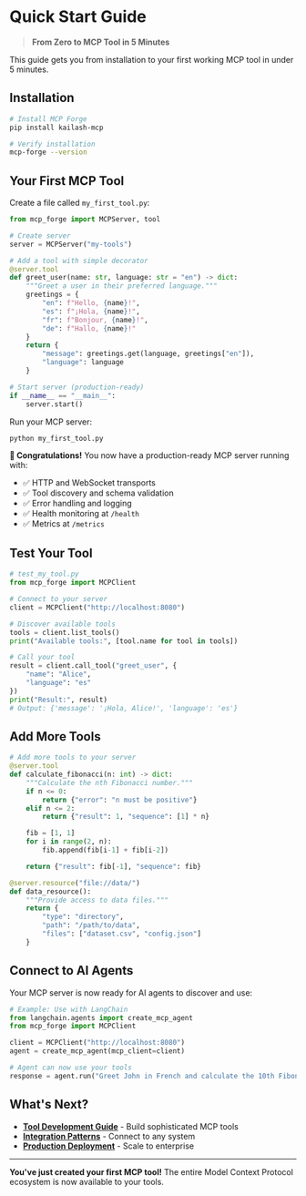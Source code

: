 # Quick Start Guide

> **From Zero to MCP Tool in 5 Minutes**

This guide gets you from installation to your first working MCP tool in under 5 minutes.

## Installation

```bash
# Install MCP Forge
pip install kailash-mcp

# Verify installation
mcp-forge --version
```

## Your First MCP Tool

Create a file called `my_first_tool.py`:

```python
from mcp_forge import MCPServer, tool

# Create server
server = MCPServer("my-tools")

# Add a tool with simple decorator
@server.tool
def greet_user(name: str, language: str = "en") -> dict:
    """Greet a user in their preferred language."""
    greetings = {
        "en": f"Hello, {name}!",
        "es": f"¡Hola, {name}!",
        "fr": f"Bonjour, {name}!",
        "de": f"Hallo, {name}!"
    }
    return {
        "message": greetings.get(language, greetings["en"]),
        "language": language
    }

# Start server (production-ready)
if __name__ == "__main__":
    server.start()
```

Run your MCP server:

```bash
python my_first_tool.py
```

**🎉 Congratulations!** You now have a production-ready MCP server running with:
- ✅ HTTP and WebSocket transports
- ✅ Tool discovery and schema validation
- ✅ Error handling and logging
- ✅ Health monitoring at `/health`
- ✅ Metrics at `/metrics`

## Test Your Tool

```python
# test_my_tool.py
from mcp_forge import MCPClient

# Connect to your server
client = MCPClient("http://localhost:8080")

# Discover available tools
tools = client.list_tools()
print("Available tools:", [tool.name for tool in tools])

# Call your tool
result = client.call_tool("greet_user", {
    "name": "Alice",
    "language": "es"
})
print("Result:", result)
# Output: {'message': '¡Hola, Alice!', 'language': 'es'}
```

## Add More Tools

```python
# Add more tools to your server
@server.tool
def calculate_fibonacci(n: int) -> dict:
    """Calculate the nth Fibonacci number."""
    if n <= 0:
        return {"error": "n must be positive"}
    elif n <= 2:
        return {"result": 1, "sequence": [1] * n}

    fib = [1, 1]
    for i in range(2, n):
        fib.append(fib[i-1] + fib[i-2])

    return {"result": fib[-1], "sequence": fib}

@server.resource("file://data/")
def data_resource():
    """Provide access to data files."""
    return {
        "type": "directory",
        "path": "/path/to/data",
        "files": ["dataset.csv", "config.json"]
    }
```

## Connect to AI Agents

Your MCP server is now ready for AI agents to discover and use:

```python
# Example: Use with LangChain
from langchain.agents import create_mcp_agent
from mcp_forge import MCPClient

client = MCPClient("http://localhost:8080")
agent = create_mcp_agent(mcp_client=client)

# Agent can now use your tools
response = agent.run("Greet John in French and calculate the 10th Fibonacci number")
```

## What's Next?

- **[Tool Development Guide](../user-guides/tool-development.md)** - Build sophisticated MCP tools
- **[Integration Patterns](../user-guides/integration-patterns.md)** - Connect to any system
- **[Production Deployment](../advanced/production-deployment.md)** - Scale to enterprise

---

**You've just created your first MCP tool!** The entire Model Context Protocol ecosystem is now available to your tools.
